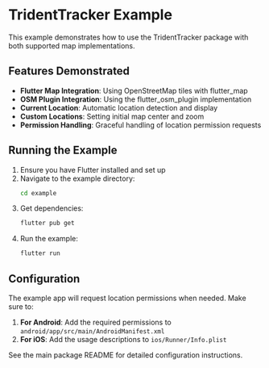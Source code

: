 # TridentTracker Example

This example demonstrates how to use the TridentTracker package with both supported map implementations.

## Features Demonstrated

- **Flutter Map Integration**: Using OpenStreetMap tiles with flutter_map
- **OSM Plugin Integration**: Using the flutter_osm_plugin implementation
- **Current Location**: Automatic location detection and display
- **Custom Locations**: Setting initial map center and zoom
- **Permission Handling**: Graceful handling of location permission requests

## Running the Example

1. Ensure you have Flutter installed and set up
2. Navigate to the example directory:
   ```bash
   cd example
   ```
3. Get dependencies:
   ```bash
   flutter pub get
   ```
4. Run the example:
   ```bash
   flutter run
   ```

## Configuration

The example app will request location permissions when needed. Make sure to:

1. **For Android**: Add the required permissions to `android/app/src/main/AndroidManifest.xml`
2. **For iOS**: Add the usage descriptions to `ios/Runner/Info.plist`

See the main package README for detailed configuration instructions.